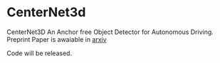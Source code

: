 # CenterNet3d
CenterNet3D An Anchor free Object Detector for Autonomous Driving. Preprint Paper is awaiable in [arxiv](https://arxiv.org/abs/2007.07214)

Code will be released.
